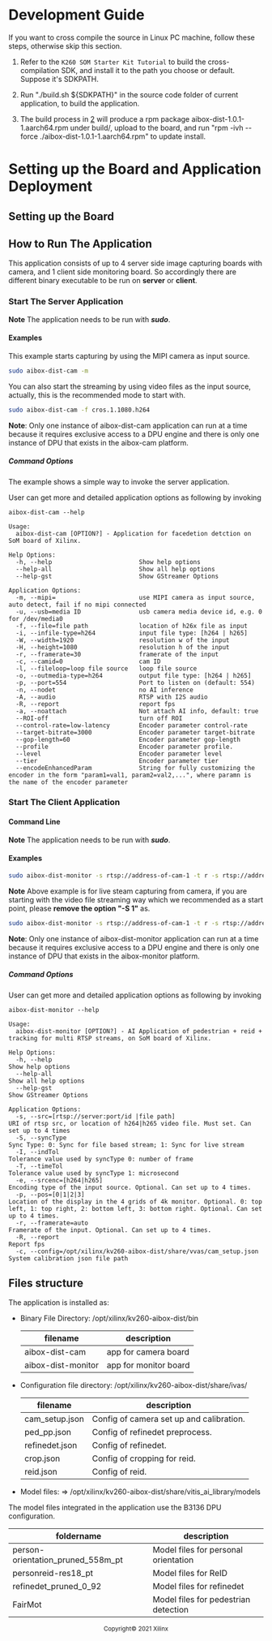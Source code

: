 
# Development Guide

If you want to cross compile the source in Linux PC machine, follow these steps, otherwise skip this section.

1. Refer to the `K260 SOM Starter Kit Tutorial` to build the cross-compilation SDK, and install it to the path you choose or default. Suppose it's SDKPATH.

2. Run "./build.sh ${SDKPATH}" in the source code folder of current application, to build the application. <a name="build-app"></a>

3. The build process in [2](#build-app) will produce a rpm package aibox-dist-1.0.1-1.aarch64.rpm under build/, upload to the board, and run "rpm -ivh --force ./aibox-dist-1.0.1-1.aarch64.rpm" to update install.

# Setting up the Board and Application Deployment

## Setting up the Board

## How to Run The Application

This application consists of up to 4 server side image capturing boards with camera, and 1 client side monitoring board. So accordingly there are different binary executable to be run on **server** or **client**.

### Start The Server Application

**Note** The application needs to be run with ***sudo***.

#### Examples

  This example starts capturing by using the MIPI camera as input source.

  ```bash
  sudo aibox-dist-cam -m 
  ```

  You can also start the streaming by using video files as the input source, actually, this is the recommended mode to start with.

  ```bash
  sudo aibox-dist-cam -f cros.1.1080.h264
  ```

**Note**: Only one instance of aibox-dist-cam application can run at a time because it requires exclusive access to a DPU engine and there is only one instance of DPU that exists in the aibox-cam platform.

##### Command Options

The example shows a simple way to invoke the server application.

User can get more and detailed application options as following by invoking

`aibox-dist-cam --help`

```
Usage:
  aibox-dist-cam [OPTION?] - Application for facedetion detction on SoM board of Xilinx.

Help Options:
  -h, --help                        Show help options
  --help-all                        Show all help options
  --help-gst                        Show GStreamer Options

Application Options:
  -m, --mipi=                       use MIPI camera as input source, auto detect, fail if no mipi connected
  -u, --usb=media ID                usb camera media device id, e.g. 0 for /dev/media0
  -f, --file=file path              location of h26x file as input
  -i, --infile-type=h264            input file type: [h264 | h265]
  -W, --width=1920                  resolution w of the input
  -H, --height=1080                 resolution h of the input
  -r, --framerate=30                framerate of the input
  -c, --camid=0                     cam ID
  -l, --fileloop=loop file source   loop file source 
  -o, --outmedia-type=h264          output file type: [h264 | h265]
  -p, --port=554                    Port to listen on (default: 554)
  -n, --nodet                       no AI inference
  -A, --audio                       RTSP with I2S audio
  -R, --report                      report fps
  -a, --noattach                    Not attach AI info, default: true
  --ROI-off                         turn off ROI
  --control-rate=low-latency        Encoder parameter control-rate
  --target-bitrate=3000             Encoder parameter target-bitrate
  --gop-length=60                   Encoder parameter gop-length
  --profile                         Encoder parameter profile.
  --level                           Encoder parameter level
  --tier                            Encoder parameter tier
  --encodeEnhancedParam             String for fully customizing the encoder in the form "param1=val1, param2=val2,...", where paramn is the name of the encoder parameter
```

### Start The Client Application

#### Command Line

**Note** The application needs to be run with ***sudo***.

#### Examples

  ```bash
  sudo aibox-dist-monitor -s rtsp://address-of-cam-1 -t r -s rtsp://address-of-cam-2 -t r -S 1
  ```

**Note** Above example is for live steam capturing from camera, if you are starting with the video file streaming way which we recommended as a start point, please **remove the option "-S 1"** as.

  ```bash
  sudo aibox-dist-monitor -s rtsp://address-of-cam-1 -t r -s rtsp://address-of-cam-2 -t r
  ```

**Note**: Only one instance of aibox-dist-monitor application can run at a time because it requires exclusive access to a DPU engine and there is only one instance of DPU that exists in the aibox-monitor platform.

##### Command Options

User can get more and detailed application options as following by invoking

`aibox-dist-monitor --help`

```
Usage:
  aibox-dist-monitor [OPTION?] - AI Application of pedestrian + reid + tracking for multi RTSP streams, on SoM board of Xilinx.

Help Options:
  -h, --help                                                        Show help options
  --help-all                                                        Show all help options
  --help-gst                                                        Show GStreamer Options

Application Options:
  -s, --src=[rtsp://server:port/id |file path]                      URI of rtsp src, or location of h264|h265 video file. Must set. Can set up to 4 times
  -S, --syncType                                                    Sync Type: 0: Sync for file based stream; 1: Sync for live stream
  -I, --indTol                                                      Tolerance value used by syncType 0: number of frame
  -T, --timeTol                                                     Tolerance value used by syncType 1: microsecond
  -e, --srcenc=[h264|h265]                                          Encoding type of the input source. Optional. Can set up to 4 times.
  -p, --pos=[0|1|2|3]                                               Location of the display in the 4 grids of 4k monitor. Optional. 0: top left, 1: top right, 2: bottom left, 3: bottom right. Optional. Can set up to 4 times.
  -r, --framerate=auto                                              Framerate of the input. Optional. Can set up to 4 times.
  -R, --report                                                      Report fps
  -c, --config=/opt/xilinx/kv260-aibox-dist/share/vvas/cam_setup.json     System calibration json file path

```

## Files structure

The application is installed as:

* Binary File Directory: /opt/xilinx/kv260-aibox-dist/bin

  | filename | description |
  |----------|-------------|
  |aibox-dist-cam | app for camera board|
  |aibox-dist-monitor | app for monitor board|

* Configuration file directory: /opt/xilinx/kv260-aibox-dist/share/ivas/

  | filename | description |
  |-|-|
  |cam_setup.json       |           Config of camera set up and calibration.
  |ped_pp.json       |           Config of refinedet preprocess.
  | refinedet.json   |           Config of refinedet.
  | crop.json        |           Config of cropping for reid.
  | reid.json        |           Config of reid.

*  Model files: => /opt/xilinx/kv260-aibox-dist/share/vitis_ai_library/models

  The model files integrated in the application use the B3136 DPU configuration.

  |      foldername      | description |
  |----------------------|-------------|
  |person-orientation_pruned_558m_pt | Model files for personal orientation|
  |personreid-res18_pt   | Model files for ReID |
  |refinedet_pruned_0_92 | Model files for refinedet |
  |FairMot               | Model files for pedestrian detection|


<p align="center"><sup>Copyright&copy; 2021 Xilinx</sup></p>
